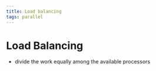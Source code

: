 ```yaml
---
title: Load balancing
tags: parallel 
---
```


# Load Balancing
- divide the work equally among the available processors
















































































